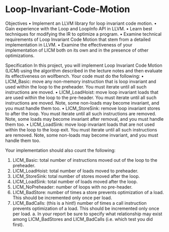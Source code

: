 # Loop-Invariant-Code-Motion

Objectives
•	Implement an LLVM library for loop invariant code motion.
•	Gain experience with the Loop and LoopInfo API in LLVM.
•	Learn best techniques for modifying the IR  to optimize a program.
•	Examine technical requirements of Loop Invariant Code Motion that stem from a detailed implementation in LLVM.
•	Examine the effectiveness of your implementation of LICM both on its own and in the presence of other optimizations.

Specification
	In this project, you will implement Loop Invariant Code Motion (LICM) using the algorithm described in the lecture notes and then evaluate its effectiveness on wolfbench. 
Your code must do the following:
•	LICM_Basic: move any non-memory instruction that is loop invariant and used within the loop to the preheader.  You must iterate until all such instructions are moved.
•	LICM_LoadHoist: move loop invariant loads that are used within the loop to the pre-header. You must iterate until all such instructions are moved. Note, some non-loads may become invariant, and you must handle them too.
•	LICM_StoreSink: remove loop invariant stores to after the loop. You must iterate until all such instructions are removed. Note, some loads may become invariant after removal, and you must handle them too.
•	LICM_LoadSink: move loop invariant loads that are not used within the loop to the loop exit. You must iterate until all such instructions are removed. Note, some non-loads may become invariant, and you must handle them too.

Your implementation should also count the following: 
1.	LICM_Basic: total number of instructions moved out of the loop to the preheader.
2.	LICM_LoadHoist: total number of loads moved to preheader.
3.	LICM_StoreSink: total number of stores moved after the loop.
4.	LICM_LoadSink: total number of loads moved after the loop.
5.	LICM_NoPreheader: number of loops with no pre-header.
6.	LICM_BadStore: number of times a store prevents optimization of a load. This should be incremented only once per load. 
7.	LICM_BadCalls: (this is a hint!) number of times a call instruction prevents optimization of a load. This should be incremented only once per load. 
a.	In your report be sure to specify what relationship may exist among LICM_BadStores and LICM_BadCalls (i.e. which test you did first).

